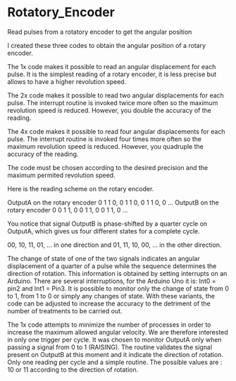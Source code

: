 # Rotatory_Encoder
Read pulses from a rotatory encoder to get the angular position

I created these three codes to obtain the angular position of a rotary encoder.

The 1x code makes it possible to read an angular displacement for each pulse. It is the simplest reading of a rotary encoder, it is less precise but allows to have a higher revolution speed.

The 2x code makes it possible to read two angular displacements for each pulse. The interrupt routine is invoked twice more often so the maximum revolution speed is reduced. However, you double the accuracy of the reading.

The 4x code makes it possible to read four angular displacements for each pulse. The interrupt routine is invoked four times more often so the maximum revolution speed is reduced. However, you quadruple the accuracy of the reading.

The code must be chosen according to the desired precision and the maximum permited revolution speed.

Here is the reading scheme on the rotary encoder.

OutputA on the rotary encoder 0 1 1 0, 0 1 1 0, 0 1 1 0, 0 ...
OutputB on the rotary encoder 0 0 1 1, 0 0 1 1, 0 0 1 1, 0 ...

You notice that signal OutputB is phase-shifted by a quarter cycle on OutputA, which gives us four different states for a complete cycle.

00, 10, 11, 01, ... in one direction and 01, 11, 10, 00, ... in the other direction.

The change of state of one of the two signals indicates an angular displacement of a quarter of a pulse while the sequence determines the direction of rotation. This information is obtained by setting interrupts on an Arduino. There are several interruptions, for the Arduino Uno it is: Int0 = pin2 and Int1 = Pin3. It is possible to monitor only the change of state from 0 to 1, from 1 to 0 or simply any changes of state. With these variants, the code can be adjusted to increase the accuracy to the detriment of the number of treatments to be carried out.

The 1x code attempts to minimize the number of processes in order to increase the maximum allowed angular velocity. We are therefore interested in only one trigger per cycle. It was chosen to monitor OutputA only when passing a signal from 0 to 1 (RAISING). The routine validates the signal present on OutputB at this moment and it indicate the direction of rotation. Only one reading per cycle and a simple routine. The possible values are : 10 or 11 according to the direction of rotation.
